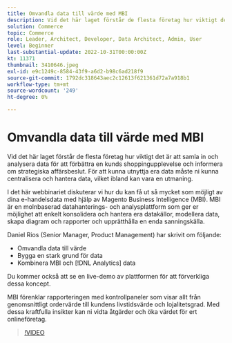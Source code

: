 ```yaml
---
title: Omvandla data till värde med MBI
description: Vid det här laget förstår de flesta företag hur viktigt det är att samla in och analysera data för att förbättra en kunds shoppingupplevelse och informera om strategiska affärsbeslut. För att kunna utnyttja era data måste ni kunna centralisera och hantera data, vilket ibland kan vara en utmaning.
solution: Commerce
topic: Commerce
role: Leader, Architect, Developer, Data Architect, Admin, User
level: Beginner
last-substantial-update: 2022-10-31T00:00:00Z
kt: 11371
thumbnail: 3410646.jpeg
exl-id: e9c1249c-8584-43f9-a6d2-b98c6ad218f9
source-git-commit: 1792dc318643aec2c12613f621361d72a7a918b1
workflow-type: tm+mt
source-wordcount: '249'
ht-degree: 0%

---
```


# Omvandla data till värde med MBI

Vid det här laget förstår de flesta företag hur viktigt det är att samla in och analysera data för att förbättra en kunds shoppingupplevelse och informera om strategiska affärsbeslut. För att kunna utnyttja era data måste ni kunna centralisera och hantera data, vilket ibland kan vara en utmaning.

I det här webbinariet diskuterar vi hur du kan få ut så mycket som möjligt av dina e-handelsdata med hjälp av Magento Business Intelligence (MBI). MBI är en molnbaserad datahanterings- och analysplattform som ger er möjlighet att enkelt konsolidera och hantera era datakällor, modellera data, skapa diagram och rapporter och upprätthålla en enda sanningskälla.

Daniel Rios (Senior Manager, Product Management) har skrivit om följande:

* Omvandla data till värde
* Bygga en stark grund för data
* Kombinera MBI och [!DNL Analytics] data

Du kommer också att se en live-demo av plattformen för att förverkliga dessa koncept.

MBI förenklar rapporteringen med kontrollpaneler som visar allt från genomsnittligt ordervärde till kundens livstidsvärde och lojalitetsgrad. Med dessa kraftfulla insikter kan ni vidta åtgärder och öka värdet för ert onlineföretag.

>[!VIDEO](https://video.tv.adobe.com/v/3410646/?quality=12&learn=on)

